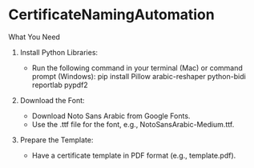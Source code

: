 # CertificateNamingAutomation

What You Need

1. Install Python Libraries: 
   - Run the following command in your terminal (Mac) or command prompt (Windows):
           pip install Pillow arabic-reshaper python-bidi reportlab pypdf2
   
3. Download the Font:
   - Download Noto Sans Arabic from Google Fonts.
   - Use the .ttf file for the font, e.g., NotoSansArabic-Medium.ttf.

4. Prepare the Template:
   - Have a certificate template in PDF format (e.g., template.pdf).
